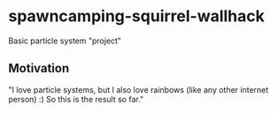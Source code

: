 spawncamping-squirrel-wallhack
==============================

Basic particle system "project"

## Motivation 
"I love particle systems, but I also love rainbows (like any other internet person) :) So this is the result so far."